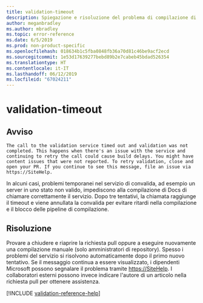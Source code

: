 ```yaml
---
title: validation-timeout
description: Spiegazione e risoluzione del problema di compilazione di Docs validation-timeout
author: meganbradley
ms.author: mbradley
ms.topic: error-reference
ms.date: 6/5/2019
ms.prod: non-product-specific
ms.openlocfilehash: 018634b1c5fba0848fb36a70d81c46be9acf2ecd
ms.sourcegitcommit: 1e53d17639277bebd89b2e7cabeb45bdad526354
ms.translationtype: HT
ms.contentlocale: it-IT
ms.lasthandoff: 06/12/2019
ms.locfileid: "67024211"
---
```

# <a name="validation-timeout"></a>validation-timeout

## <a name="warning"></a>Avviso

`The call to the validation service timed out and validation was not completed. This happens when there's an issue with the service and continuing to retry the call could cause build delays. You might have content issues that were not reported. To retry validation, close and open your PR. If you continue to see this message, file an issue via https://SiteHelp.`

In alcuni casi, problemi temporanei nel servizio di convalida, ad esempio un server in uno stato non valido, impediscono alla compilazione di Docs di chiamare correttamente il servizio. Dopo tre tentativi, la chiamata raggiunge il timeout e viene annullata la convalida per evitare ritardi nella compilazione e il blocco delle pipeline di compilazione.

## <a name="resolution"></a>Risoluzione

Provare a chiudere e riaprire la richiesta pull oppure a eseguire nuovamente una compilazione manuale (solo amministratori di repository). Spesso i problemi del servizio si risolvono automaticamente dopo il primo nuovo tentativo. Se il messaggio continua a essere visualizzato, i dipendenti Microsoft possono segnalare il problema tramite [https://SiteHelp](https://SiteHelp). I collaboratori esterni possono invece indicare l'autore di un articolo nella richiesta pull per ottenere assistenza.

<!--make sure to add this file to your includes folder and verify the path-->
[!INCLUDE [validation-reference-help](includes/validation-reference-help.md)]
